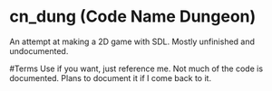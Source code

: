 # cn_dung (Code Name Dungeon)
An attempt at making a 2D game with SDL. Mostly unfinished and undocumented. 

#Terms
Use if you want, just reference me. Not much of the code is documented. Plans to document it if I come back to it. 
